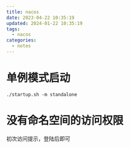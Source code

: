 ```yaml
---
title: nacos
date: 2023-04-22 10:35:19
updated: 2024-01-22 10:35:19
tags:
  - nacos
categories:
  - notes
---
```


# 单例模式启动

```shell
./startup.sh -m standalone
```

# 没有命名空间的访问权限

初次访问提示，登陆后即可
